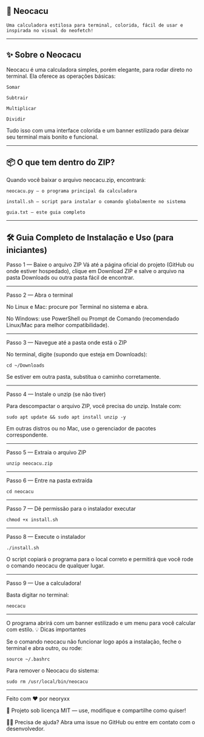 ## 🚀 Neocacu

    Uma calculadora estilosa para terminal, colorida, fácil de usar e inspirada no visual do neofetch!

---

## ✨ Sobre o Neocacu

Neocacu é uma calculadora simples, porém elegante, para rodar direto no terminal. Ela oferece as operações básicas:

    Somar

    Subtrair

    Multiplicar

    Dividir

Tudo isso com uma interface colorida e um banner estilizado para deixar seu terminal mais bonito e funcional.

---

## 📦 O que tem dentro do ZIP?

Quando você baixar o arquivo neocacu.zip, encontrará:

    neocacu.py — o programa principal da calculadora

    install.sh — script para instalar o comando globalmente no sistema

    guia.txt — este guia completo

---

## 🛠️ Guia Completo de Instalação e Uso (para iniciantes)
Passo 1 — Baixe o arquivo ZIP
Vá até a página oficial do projeto (GitHub ou onde estiver hospedado), clique em Download ZIP e salve o arquivo na pasta Downloads ou outra pasta fácil de encontrar.

---

Passo 2 — Abra o terminal

No Linux e Mac: procure por Terminal no sistema e abra.

No Windows: use PowerShell ou Prompt de Comando (recomendado Linux/Mac para melhor compatibilidade).

---

Passo 3 — Navegue até a pasta onde está o ZIP

No terminal, digite (supondo que esteja em Downloads):

    cd ~/Downloads

Se estiver em outra pasta, substitua o caminho corretamente.

---

Passo 4 — Instale o unzip (se não tiver)

Para descompactar o arquivo ZIP, você precisa do unzip. Instale com:

    sudo apt update && sudo apt install unzip -y

Em outras distros ou no Mac, use o gerenciador de pacotes correspondente.

---

Passo 5 — Extraia o arquivo ZIP

    unzip neocacu.zip

---

Passo 6 — Entre na pasta extraída

    cd neocacu

---

Passo 7 — Dê permissão para o instalador executar

    chmod +x install.sh

---

Passo 8 — Execute o instalador

    ./install.sh

O script copiará o programa para o local correto e permitirá que você rode o comando neocacu de qualquer lugar.

---

Passo 9 — Use a calculadora!

Basta digitar no terminal:

    neocacu

---

O programa abrirá com um banner estilizado e um menu para você calcular com estilo.
💡 Dicas importantes

Se o comando neocacu não funcionar logo após a instalação, feche o terminal e abra outro, ou rode:

    source ~/.bashrc

Para remover o Neocacu do sistema:

    sudo rm /usr/local/bin/neocacu

---

Feito com ❤️ por neoryxx

📄 Projeto sob licença MIT — use, modifique e compartilhe como quiser!

🙋‍♂️ Precisa de ajuda? Abra uma issue no GitHub ou entre em contato com o desenvolvedor.
